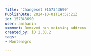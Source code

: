 ```yaml
---
Title: 'Changeset #157343690'
PublishDate: 2024-10-01T14:58:21Z
id: 157343690
user: anshanin
comment: Removed non-existing address
created_by: iD 2.30.2
tags:
- Montenegro

---
```

